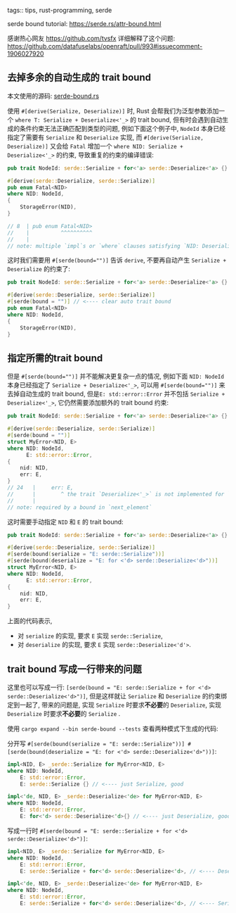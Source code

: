tags:: tips, rust-programming, serde

serde bound tutorial: https://serde.rs/attr-bound.html

感谢热心网友 https://github.com/tvsfx 详细解释了这个问题: https://github.com/datafuselabs/openraft/pull/993#issuecomment-1906027920

## 去掉多余的自动生成的 trait bound

本文使用的源码:
[serde-bound.rs](../rust-playground/src/bin/serde-bound.rs)

使用 `#[derive(Serialize, Deserialize)]` 时,
Rust 会帮我们为泛型参数添加一个 `where T: Serialize + Deserialize<'_>` 的 trait bound,
但有时会遇到自动生成的条件约束无法正确匹配到类型的问题,
例如下面这个例子中, `NodeId` 本身已经指定了需要有 `Serialize` 和 `Deserialize` 实现,
而 `#[derive(Serialize, Deserialize)]` 又会给 `Fatal` 增加一个 `where NID: Serialize + Deserialize<'_>` 的约束,
导致重复的约束的编译错误:


```rust
pub trait NodeId: serde::Serialize + for<'a> serde::Deserialize<'a> {}

#[derive(serde::Deserialize, serde::Serialize)]
pub enum Fatal<NID>
where NID: NodeId,
{
    StorageError(NID),
}

// 8  | pub enum Fatal<NID>
//    |          ^^^^^^^^^^
//    |
// note: multiple `impl`s or `where` clauses satisfying `NID: Deserialize<'_>` found
```

这时我们需要用 `#[serde(bound="")]` 告诉 `derive`, 不要再自动产生 `Serialize + Deserialize` 的约束了:

```rust
pub trait NodeId: serde::Serialize + for<'a> serde::Deserialize<'a> {}

#[derive(serde::Deserialize, serde::Serialize)]
#[serde(bound = "")] // <---- clear auto trait bound
pub enum Fatal<NID>
where NID: NodeId,
{
    StorageError(NID),
}
```

## 指定所需的trait bound

但是 `#[serde(bound="")]` 并不能解决更复杂一点的情况, 例如下面 `NID: NodeId`
本身已经指定了 `Serialize + Deserialize<'_>`, 可以用 `#[serde(bound="")]`
来去掉自动生成的 trait bound, 但是`E: std::error::Error` 并不包括 `Serialize + Deserialize<'_>`,
它仍然需要添加额外的 trait bound 约束:


```rust
pub trait NodeId: serde::Serialize + for<'a> serde::Deserialize<'a> {}

#[derive(serde::Deserialize, serde::Serialize)]
#[serde(bound = "")]
struct MyError<NID, E>
where NID: NodeId,
      E: std::error::Error,
{
    nid: NID,
    err: E,
}
// 24   |     err: E,
//      |        ^ the trait `Deserialize<'_>` is not implemented for `E`
//      |
// note: required by a bound in `next_element`
```

这时需要手动指定 `NID` 和 `E` 的 trait bound:

```rust
pub trait NodeId: serde::Serialize + for<'a> serde::Deserialize<'a> {}

#[derive(serde::Deserialize, serde::Serialize)]
#[serde(bound(serialize = "E: serde::Serialize"))]
#[serde(bound(deserialize = "E: for <'d> serde::Deserialize<'d>"))]
struct MyError<NID, E>
where NID: NodeId,
      E: std::error::Error,
{
    nid: NID,
    err: E,
}
```

上面的代码表示,
- 对 `serialize` 的实现, 要求 `E` 实现 `serde::Serialize`,
- 对 `deserialize` 的实现, 要求 `E` 实现 `serde::Deserialize<'d'>`.

## trait bound 写成一行带来的问题

这里也可以写成一行: `[serde(bound = "E: serde::Serialize + for <'d> serde::Deserialize<'d>")]`,
但是这样就让 `Serialize` 和 `Deserialize` 的约束绑定到一起了, 带来的问题是,
实现 `Serialize` 时要求**不必要**的 `Deserialize`, 实现 `Deserialize` 时要求**不必要**的 `Serialize` .

使用 `cargo expand --bin serde-bound --tests` 查看两种模式下生成的代码:

分开写
`#[serde(bound(serialize = "E: serde::Serialize"))]
#[serde(bound(deserialize = "E: for <'d> serde::Deserialize<'d>"))]`:

```rust
impl<NID, E> _serde::Serialize for MyError<NID, E>
where NID: NodeId,
    E: std::error::Error,
    E: serde::Serialize {} // <---- just Serialize, good

impl<'de, NID, E> _serde::Deserialize<'de> for MyError<NID, E>
where NID: NodeId,
    E: std::error::Error,
    E: for<'d> serde::Deserialize<'d>{} // <---- just Deserialize, good
```

写成一行时
`#[serde(bound = "E: serde::Serialize + for <'d> serde::Deserialize<'d>")]`:

```rust
impl<NID, E> _serde::Serialize for MyError<NID, E>
where NID: NodeId,
    E: std::error::Error,
    E: serde::Serialize + for<'d> serde::Deserialize<'d>, // <---- Deserialize is not necessary

impl<'de, NID, E> _serde::Deserialize<'de> for MyError<NID, E>
where NID: NodeId,
    E: std::error::Error,
    E: serde::Serialize + for<'d> serde::Deserialize<'d>, // <---- Serialize is not necessary
```
